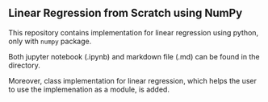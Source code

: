 ## Linear Regression from Scratch using NumPy

This repository contains implementation for linear regression using python, only with `numpy` package. 

Both jupyter notebook (.ipynb) and markdown file (.md) can be found in the directory.

Moreover, class implementation for linear regression, which helps the user to use the implemenation as a module, is added.
